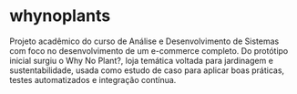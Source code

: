 # whynoplants
Projeto acadêmico do curso de Análise e Desenvolvimento de Sistemas com foco no desenvolvimento de um e-commerce completo. Do protótipo inicial surgiu o Why No Plant?, loja temática voltada para jardinagem e sustentabilidade, usada como estudo de caso para aplicar boas práticas, testes automatizados e integração contínua.
